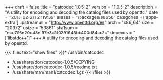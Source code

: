 +++
draft = false
title = "catcodec 1.0.5-2"
version = "1.0.5-2"
description = "A utility for encoding and decoding the catalog files used by openttd."
date = "2018-02-21T21:19:39"
aliases = "/packages/88658"
categories = ['apps-extra']
upstreamurl = "http://www.openttd.org/en"
arch = "x86_64"
size = "20372"
usize = "53861"
sha1sum = "ecc798e20c43e157e3c5f0291643bb400d84cc2c"
depends = "['libstdc++']"
+++
A utility for encoding and decoding the catalog files used by openttd.

{{< files text="show files" >}}* /usr/bin/catcodec
* /usr/share/doc/catcodec-1.0.5/COPYING
* /usr/share/doc/catcodec-1.0.5/readme.txt
* /usr/share/man/man1/catcodec.1.gz
{{< /files >}}